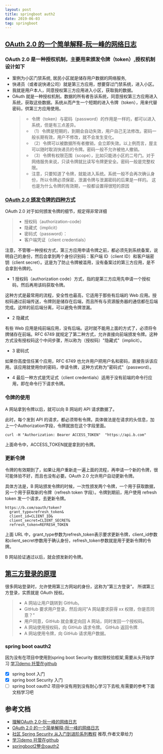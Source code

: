 ```yaml
---
layout: post
title: springboot auth2
date: 2019-06-03
tag: springboot
---
```



## [OAuth 2.0 的一个简单解释-阮一峰的网络日志](http://www.ruanyifeng.com/blog/2019/04/oauth_design.html) 
### OAuth 2.0 是一种授权机制，主要用来颁发令牌（token）,授权机制设计如下
  * 案例为小区门禁系统, 居民小区就是储存用户数据的网络服务,
  * 快递员（或者说快递公司）就是第三方应用，想要穿过门禁系统，进入小区。
  * 我就是用户本人，同意授权第三方应用进入小区，获取我的数据。
  * OAuth 就是一种授权机制。数据的所有者告诉系统，同意授权第三方应用进入系统，获取这些数据。系统从而产生一个短期的进入令牌（token），用来代替密码，供第三方应用使用。
    > * 令牌（token）与密码（password）的作用是一样的，都可以进入系统，但是有三点差异。
    > * （1）令牌是短期的，到期会自动失效，用户自己无法修改。密码一般长期有效，用户不修改，就不会发生变化。
    > * （2）令牌可以被数据所有者撤销，会立即失效。以上例而言，屋主可以随时取消快递员的令牌。密码一般不允许被他人撤销。
    > * （3）令牌有权限范围（scope），比如只能进小区的二号门。对于网络服务来说，只读令牌就比读写令牌更安全。密码一般是完整权限。
    > * 注意，只要知道了令牌，就能进入系统。系统一般不会再次确认身份，所以令牌必须保密，泄漏令牌与泄漏密码的后果是一样的。 这也是为什么令牌的有效期，一般都设置得很短的原因

### [OAuth 2.0 颁发令牌的四种方式](http://www.ruanyifeng.com/blog/2019/04/oauth-grant-types.html)
OAuth 2.0 对于如何颁发令牌的细节，规定得非常详细

> * 授权码（authorization-code）
> * 隐藏式（implicit）
> * 密码式（password）：
> * 客户端凭证（client credentials）

注意，不管哪一种授权方式，第三方应用申请令牌之前，都必须先到系统备案，说明自己的身份，然后会拿到两个身份识别码：客户端 ID（client ID）和客户端密钥（client secret）。这是为了防止令牌被滥用，没有备案过的第三方应用，是不会拿到令牌的。

* 1 授权码（authorization code）方式，指的是第三方应用先申请一个授权码，然后再用该码获取令牌。

这种方式是最常用的流程，安全性也最高，它适用于那些有后端的 Web 应用。授权码通过前端传送，令牌则是储存在后端，而且所有与资源服务器的通信都在后端完成。这样的前后端分离，可以避免令牌泄漏。

* 2 隐藏式

有些 Web 应用是纯前端应用，没有后端。这时就不能用上面的方式了，必须将令牌储存在前端。RFC 6749 就规定了第二种方式，允许直接向前端颁发令牌。这种方式没有授权码这个中间步骤，所以称为（授权码）"隐藏式"（implicit）。

* 3 密码式

如果你高度信任某个应用，RFC 6749 也允许用户把用户名和密码，直接告诉该应用。该应用就使用你的密码，申请令牌，这种方式称为"密码式"（password）。

* 4 最后一种方式是凭证式（client credentials）适用于没有前端的命令行应用，即在命令行下请求令牌。

### 令牌的使用
A 网站拿到令牌以后，就可以向 B 网站的 API 请求数据了。

此时，每个发到 API 的请求，都必须带有令牌。具体做法是在请求的头信息，加上一个Authorization字段，令牌就放在这个字段里面。

```
curl -H "Authorization: Bearer ACCESS_TOKEN"  "https://api.b.com"
```

上面命令中，ACCESS_TOKEN就是拿到的令牌。


### 更新令牌
令牌的有效期到了，如果让用户重新走一遍上面的流程，再申请一个新的令牌，很可能体验不好，而且也没有必要。OAuth 2.0 允许用户自动更新令牌。

具体方法是，B 网站颁发令牌的时候，一次性颁发两个令牌，一个用于获取数据，另一个用于获取新的令牌（refresh token 字段）。令牌到期前，用户使用 refresh token 发一个请求，去更新令牌。

```
https://b.com/oauth/token?
  grant_type=refresh_token&
  client_id=CLIENT_ID&
  client_secret=CLIENT_SECRET&
  refresh_token=REFRESH_TOKEN
```

上面 URL 中，grant_type参数为refresh_token表示要求更新令牌，client_id参数和client_secret参数用于确认身份，refresh_token参数就是用于更新令牌的令牌。

B 网站验证通过以后，就会颁发新的令牌。

## [第三方登录的原理](http://www.ruanyifeng.com/blog/2019/04/github-oauth.html)
很多网站登录时，允许使用第三方网站的身份，这称为"第三方登录"。 所谓第三方登录，实质就是 OAuth 授权。

> * A 网站让用户跳转到 GitHub。
> * GitHub 要求用户登录，然后询问"A 网站要求获得 xx 权限，你是否同意？"
> * 用户同意，GitHub 就会重定向回 A 网站，同时发回一个授权码。
> * A 网站使用授权码，向 GitHub 请求令牌。
GitHub 返回令牌.
> * A 网站使用令牌，向 GitHub 请求用户数据。

### spring boot oauth2
因为没有在项目中使用到spring boot Security 做权限校验框架,需要从头开始学习
[学习demo 托管在github](https://github.com/javastar920905/springboot-learn) 
- [x] spring boot 入门
- [x] spring boot Security 入门
- [ ] spring boot oauth2 项目中没有用到没有耐心学习下去啦,有需要的参考下面文档学习吧

## 参考文档
- [理解OAuth 2.0-阮一峰的网络日志](http://www.ruanyifeng.com/blog/2014/05/oauth_2_0.html)
- [OAuth 2.0 的一个简单解释-阮一峰的网络日志](http://www.ruanyifeng.com/blog/2019/04/oauth_design.html) 
- [社区 Spring Security 从入门到进阶系列教程](http://www.spring4all.com/article/428) 推荐,作者文章给力
- [学习demo 托管在github](https://github.com/javastar920905/springboot-learn) 
- [springboot2整合oauth2](https://blog.csdn.net/qq_37170583/article/details/80704660)

